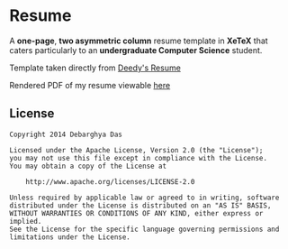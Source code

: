 # Resume

A **one-page**, **two asymmetric column** resume template in **XeTeX** that caters particularly to an **undergraduate Computer Science** student.

Template taken directly from [Deedy's Resume](https://github.com/deedy/deedy-Resume)

Rendered PDF of my resume viewable [here](https://tshr.me/cv)

## License

    Copyright 2014 Debarghya Das

    Licensed under the Apache License, Version 2.0 (the "License");
    you may not use this file except in compliance with the License.
    You may obtain a copy of the License at

        http://www.apache.org/licenses/LICENSE-2.0

    Unless required by applicable law or agreed to in writing, software
    distributed under the License is distributed on an "AS IS" BASIS,
    WITHOUT WARRANTIES OR CONDITIONS OF ANY KIND, either express or implied.
    See the License for the specific language governing permissions and
    limitations under the License.
